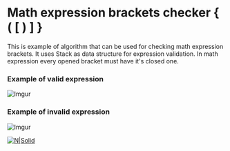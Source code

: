 # Math expression brackets checker { ( [ ) ] }

This is example of algorithm that can be used for checking math expression brackets. It uses Stack as data structure for expression validation. In math expression every opened bracket must have it's closed one.

### Example of valid expression

![Imgur](http://i.imgur.com/u9Akh5c.gifv)

### Example of invalid expression

![Imgur](http://i.imgur.com/BPXELZ0.gifv) 

[![N|Solid](http://www.blogworld.com/wp-content/uploads/2009/04/linkedin-logo.jpg)](https://rs.linkedin.com/in/nemanjapetrovic1994)
